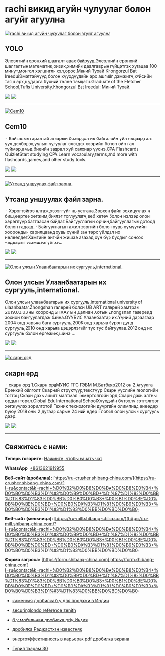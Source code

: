 # rachi викид агуйн чулуулаг болон агуйг агуулна

<a href="https://swt.shibang-china.com/?l=ru&img&k=rachi+%D0%B2%D0%B8%D0%BA%D0%B8%D0%B4+%D0%B0%D0%B3%D1%83%D0%B9%D0%BD+%D1%87%D1%83%D0%BB%D1%83%D1%83%D0%BB%D0%B0%D0%B3+%D0%B1%D0%BE%D0%BB%D0%BE%D0%BD+%D0%B0%D0%B3%D1%83%D0%B9%D0%B3+%D0%B0%D0%B3%D1%83%D1%83%D0%BB%D0%BD%D0%B0" target="_blank">![rachi викид агуйн чулуулаг болон агуйг агуулна](http://static.shibang-china.com/all-800x300/621.jpg)</a>

## YOLO
Элсэлтийн ерөнхий шалгалт авах байрууд.Элсэлтийн ерөнхий шалгалтын математик,физик,химийн даалгаврын гүйцэтгэх хугацаа 100 минут,монгол хэл,англи хэл,орос.Миний Тухай Khongorzul Bat IreeduiЭмэгтэйчүүд болон хүүхдүүдийн эрх ашгийг дэмжигч,хүйсийн тэгш эрх,шударга бүхний төлөө тэмцэгч.Graduate of the Fletcher School,Tufts University.Khongorzul Bat Ireedui: Миний Тухай.


<a href="https://whatsapp.shibangsoft.com/WhatsApp.php" target="_blank" title="WhatsApp">![](http://static.shibang-china.com/icon/whatsapp.png)</a> <a href="https://swt.shibang-china.com/?l=ru&icon&k=rachi+%D0%B2%D0%B8%D0%BA%D0%B8%D0%B4+%D0%B0%D0%B3%D1%83%D0%B9%D0%BD+%D1%87%D1%83%D0%BB%D1%83%D1%83%D0%BB%D0%B0%D0%B3+%D0%B1%D0%BE%D0%BB%D0%BE%D0%BD+%D0%B0%D0%B3%D1%83%D0%B9%D0%B3+%D0%B0%D0%B3%D1%83%D1%83%D0%BB%D0%BD%D0%B0" target="_blank">![](http://static.shibang-china.com/icon/chat-ru.png)</a>

---

<a href="https://swt.shibang-china.com/?l=ru&img&k=rachi+%D0%B2%D0%B8%D0%BA%D0%B8%D0%B4+%D0%B0%D0%B3%D1%83%D0%B9%D0%BD+%D1%87%D1%83%D0%BB%D1%83%D1%83%D0%BB%D0%B0%D0%B3+%D0%B1%D0%BE%D0%BB%D0%BE%D0%BD+%D0%B0%D0%B3%D1%83%D0%B9%D0%B3+%D0%B0%D0%B3%D1%83%D1%83%D0%BB%D0%BD%D0%B0" target="_blank">![Cem10](http://static.shibang-china.com/all-800x300/1384.jpg)</a>

## Cem10
&nbsp;&#0183;&#32;Байгалын гаралтай агаарын бохирдол нь байгалийн үйл явцаар,галт уул дэлбэрэх,уулын чулуулаг элэгдэх хээрийн болон ойн гал түймэр,амьд биеийн задрал хуй салхиар үүснэ.CPA Flashcards QuizletStart studying CPA.Learn vocabulary,terms,and more with flashcards,games,and other study tools.


<a href="https://whatsapp.shibangsoft.com/WhatsApp.php" target="_blank" title="WhatsApp">![](http://static.shibang-china.com/icon/whatsapp.png)</a> <a href="https://swt.shibang-china.com/?l=ru&icon&k=rachi+%D0%B2%D0%B8%D0%BA%D0%B8%D0%B4+%D0%B0%D0%B3%D1%83%D0%B9%D0%BD+%D1%87%D1%83%D0%BB%D1%83%D1%83%D0%BB%D0%B0%D0%B3+%D0%B1%D0%BE%D0%BB%D0%BE%D0%BD+%D0%B0%D0%B3%D1%83%D0%B9%D0%B3+%D0%B0%D0%B3%D1%83%D1%83%D0%BB%D0%BD%D0%B0" target="_blank">![](http://static.shibang-china.com/icon/chat-ru.png)</a>

---

<a href="https://swt.shibang-china.com/?l=ru&img&k=rachi+%D0%B2%D0%B8%D0%BA%D0%B8%D0%B4+%D0%B0%D0%B3%D1%83%D0%B9%D0%BD+%D1%87%D1%83%D0%BB%D1%83%D1%83%D0%BB%D0%B0%D0%B3+%D0%B1%D0%BE%D0%BB%D0%BE%D0%BD+%D0%B0%D0%B3%D1%83%D0%B9%D0%B3+%D0%B0%D0%B3%D1%83%D1%83%D0%BB%D0%BD%D0%B0" target="_blank">![Утсанд уншуулах файл зарна.](http://static.shibang-china.com/all-800x300/1064.jpg)</a>

## Утсанд уншуулах файл зарна.
&nbsp;&#0183;&#32;Хэрэгтэйгээ ялгаж,хэрэггүйг нь устгана.Зөвхөн файл зохицуулах ч биш,өөртөө хөгжим,бичлэг тоглуулагч,веб хөтөч болон нэлээд олон хэрэглүүр багтаасан байдаг.Байгууллагын орчин,байгууллагын дотоод болон гадаад.&nbsp;&#0183;&#32;Байгууллагын ажил хэргийн болон хувь хүмүүсийн хоорондын харилцаанд хувь хүний зан төрх үйлдэл их нөлөөлдөг.Хамгийн энгийн жишээ авахад xүн бүр бусдыг сонсох чадварыг эзэмшээгүйгээс.


<a href="https://whatsapp.shibangsoft.com/WhatsApp.php" target="_blank" title="WhatsApp">![](http://static.shibang-china.com/icon/whatsapp.png)</a> <a href="https://swt.shibang-china.com/?l=ru&icon&k=rachi+%D0%B2%D0%B8%D0%BA%D0%B8%D0%B4+%D0%B0%D0%B3%D1%83%D0%B9%D0%BD+%D1%87%D1%83%D0%BB%D1%83%D1%83%D0%BB%D0%B0%D0%B3+%D0%B1%D0%BE%D0%BB%D0%BE%D0%BD+%D0%B0%D0%B3%D1%83%D0%B9%D0%B3+%D0%B0%D0%B3%D1%83%D1%83%D0%BB%D0%BD%D0%B0" target="_blank">![](http://static.shibang-china.com/icon/chat-ru.png)</a>

---

<a href="https://swt.shibang-china.com/?l=ru&img&k=rachi+%D0%B2%D0%B8%D0%BA%D0%B8%D0%B4+%D0%B0%D0%B3%D1%83%D0%B9%D0%BD+%D1%87%D1%83%D0%BB%D1%83%D1%83%D0%BB%D0%B0%D0%B3+%D0%B1%D0%BE%D0%BB%D0%BE%D0%BD+%D0%B0%D0%B3%D1%83%D0%B9%D0%B3+%D0%B0%D0%B3%D1%83%D1%83%D0%BB%D0%BD%D0%B0" target="_blank">![Олон улсын Улаанбаатарын их сургууль,international.](http://static.shibang-china.com/all-800x300/979.jpg)</a>

## Олон улсын Улаанбаатарын их сургууль,international.
Олон улсын улаанбаатарын их сургууль,international university of ulaanbaatar.Zhongshan галерей болон UB ART галерей хамтран 2019.03.03.ны хооронд БНХАУ ын Далиан Хотын Zhongshan галерейд зохион байгуулагдаж байна.ОУУБИС Улаанбаатар их.Үүний дараагаар 2004 онд харьяа бага сургууль,2008 онд харьяа бүрэн дунд сургууль,2010 онд харьяа цэцэрлэгийг тус тус байгуулав.2012 онд их сургууль болон өргөжиж,шинэ …


<a href="https://whatsapp.shibangsoft.com/WhatsApp.php" target="_blank" title="WhatsApp">![](http://static.shibang-china.com/icon/whatsapp.png)</a> <a href="https://swt.shibang-china.com/?l=ru&icon&k=rachi+%D0%B2%D0%B8%D0%BA%D0%B8%D0%B4+%D0%B0%D0%B3%D1%83%D0%B9%D0%BD+%D1%87%D1%83%D0%BB%D1%83%D1%83%D0%BB%D0%B0%D0%B3+%D0%B1%D0%BE%D0%BB%D0%BE%D0%BD+%D0%B0%D0%B3%D1%83%D0%B9%D0%B3+%D0%B0%D0%B3%D1%83%D1%83%D0%BB%D0%BD%D0%B0" target="_blank">![](http://static.shibang-china.com/icon/chat-ru.png)</a>

---

<a href="https://swt.shibang-china.com/?l=ru&img&k=rachi+%D0%B2%D0%B8%D0%BA%D0%B8%D0%B4+%D0%B0%D0%B3%D1%83%D0%B9%D0%BD+%D1%87%D1%83%D0%BB%D1%83%D1%83%D0%BB%D0%B0%D0%B3+%D0%B1%D0%BE%D0%BB%D0%BE%D0%BD+%D0%B0%D0%B3%D1%83%D0%B9%D0%B3+%D0%B0%D0%B3%D1%83%D1%83%D0%BB%D0%BD%D0%B0" target="_blank">![скарн орд](http://static.shibang-china.com/all-800x300/217.jpg)</a>

## скарн орд
&nbsp;&#0183;&#32;скарн орд 1.Скарн ордМУИС ГГС ГЭБМ М.Батбаяр2012 он 2.Агуулга Ерөнхий ойлголт Скарний стрүктүүр,текстүүр Скарн үүслийн геологийн тогтоц Скарн дахь ашигт малтмал Төмөртолгойн орд Скарн дахь алтны ордын төрөл.Global Edu International SchoolХүүхдийн бүтээлч сэтгэлгээг хөгжүүлэх зорилготой Техник технологийн дүүргийн олимпиад өнөөдөр буюу 2018 оны 2 дугаар сарын 24 ний өдөр Глобал олон улсын сургууль дээр.


<a href="https://whatsapp.shibangsoft.com/WhatsApp.php" target="_blank" title="WhatsApp">![](http://static.shibang-china.com/icon/whatsapp.png)</a> <a href="https://swt.shibang-china.com/?l=ru&icon&k=rachi+%D0%B2%D0%B8%D0%BA%D0%B8%D0%B4+%D0%B0%D0%B3%D1%83%D0%B9%D0%BD+%D1%87%D1%83%D0%BB%D1%83%D1%83%D0%BB%D0%B0%D0%B3+%D0%B1%D0%BE%D0%BB%D0%BE%D0%BD+%D0%B0%D0%B3%D1%83%D0%B9%D0%B3+%D0%B0%D0%B3%D1%83%D1%83%D0%BB%D0%BD%D0%B0" target="_blank">![](http://static.shibang-china.com/icon/chat-ru.png)</a>

---
## Свяжитесь с нами:

**Теперь говорите:** [Нажмите, чтобы начать чат](https://swt.shibang-china.com?l=ru&contact&k=rachi+%D0%B2%D0%B8%D0%BA%D0%B8%D0%B4+%D0%B0%D0%B3%D1%83%D0%B9%D0%BD+%D1%87%D1%83%D0%BB%D1%83%D1%83%D0%BB%D0%B0%D0%B3+%D0%B1%D0%BE%D0%BB%D0%BE%D0%BD+%D0%B0%D0%B3%D1%83%D0%B9%D0%B3+%D0%B0%D0%B3%D1%83%D1%83%D0%BB%D0%BD%D0%B0)

**WhatsApp:**  [+8613621919955](https://whatsapp.shibangsoft.com/WhatsApp.php)

**Веб-сайт (дробилка):** [https://ru-crusher.shibang-china.com/](https://ru-crusher.shibang-china.com/?l=ru&contact&k=rachi+%D0%B2%D0%B8%D0%BA%D0%B8%D0%B4+%D0%B0%D0%B3%D1%83%D0%B9%D0%BD+%D1%87%D1%83%D0%BB%D1%83%D1%83%D0%BB%D0%B0%D0%B3+%D0%B1%D0%BE%D0%BB%D0%BE%D0%BD+%D0%B0%D0%B3%D1%83%D0%B9%D0%B3+%D0%B0%D0%B3%D1%83%D1%83%D0%BB%D0%BD%D0%B0)

**Веб-сайт (мельница):** [https://ru-mill.shibang-china.com/](https://ru-mill.shibang-china.com/?l=ru&contact&k=rachi+%D0%B2%D0%B8%D0%BA%D0%B8%D0%B4+%D0%B0%D0%B3%D1%83%D0%B9%D0%BD+%D1%87%D1%83%D0%BB%D1%83%D1%83%D0%BB%D0%B0%D0%B3+%D0%B1%D0%BE%D0%BB%D0%BE%D0%BD+%D0%B0%D0%B3%D1%83%D0%B9%D0%B3+%D0%B0%D0%B3%D1%83%D1%83%D0%BB%D0%BD%D0%B0)

**Форма запроса:** [https://form.shibang-china.com](https://form.shibang-china.com?l=ru&contact&k=rachi+%D0%B2%D0%B8%D0%BA%D0%B8%D0%B4+%D0%B0%D0%B3%D1%83%D0%B9%D0%BD+%D1%87%D1%83%D0%BB%D1%83%D1%83%D0%BB%D0%B0%D0%B3+%D0%B1%D0%BE%D0%BB%D0%BE%D0%BD+%D0%B0%D0%B3%D1%83%D0%B9%D0%B3+%D0%B0%D0%B3%D1%83%D1%83%D0%BB%D0%BD%D0%B0)

* [каменная дробилка б  у для продажи в Индии](../130/%D0%BA%D0%B0%D0%BC%D0%B5%D0%BD%D0%BD%D0%B0%D1%8F%20%D0%B4%D1%80%D0%BE%D0%B1%D0%B8%D0%BB%D0%BA%D0%B0%20%D0%B1%20%20%D1%83%20%D0%B4%D0%BB%D1%8F%20%D0%BF%D1%80%D0%BE%D0%B4%D0%B0%D0%B6%D0%B8%20%D0%B2%20%D0%98%D0%BD%D0%B4%D0%B8%D0%B8.md)

* [securinglondo reference zenith](../128/securinglondo%20reference%20zenith.md)

* [б  у мобильная дробилка priy Индия](../126/%D0%B1%20%20%D1%83%20%D0%BC%D0%BE%D0%B1%D0%B8%D0%BB%D1%8C%D0%BD%D0%B0%D1%8F%20%D0%B4%D1%80%D0%BE%D0%B1%D0%B8%D0%BB%D0%BA%D0%B0%20priy%20%D0%98%D0%BD%D0%B4%D0%B8%D1%8F.md)

* [дробилка Раджастхан известняк](../130/%D0%B4%D1%80%D0%BE%D0%B1%D0%B8%D0%BB%D0%BA%D0%B0%20%D0%A0%D0%B0%D0%B4%D0%B6%D0%B0%D1%81%D1%82%D1%85%D0%B0%D0%BD%20%D0%B8%D0%B7%D0%B2%D0%B5%D1%81%D1%82%D0%BD%D1%8F%D0%BA.md)

* [энергоэффективность в карьерах pdf дробилка экрана](../126/%D1%8D%D0%BD%D0%B5%D1%80%D0%B3%D0%BE%D1%8D%D1%84%D1%84%D0%B5%D0%BA%D1%82%D0%B8%D0%B2%D0%BD%D0%BE%D1%81%D1%82%D1%8C%20%D0%B2%20%D0%BA%D0%B0%D1%80%D1%8C%D0%B5%D1%80%D0%B0%D1%85%20pdf%20%D0%B4%D1%80%D0%BE%D0%B1%D0%B8%D0%BB%D0%BA%D0%B0%20%D1%8D%D0%BA%D1%80%D0%B0%D0%BD%D0%B0.md)

* [Гурил тээрэм 30](../129/%D0%93%D1%83%D1%80%D0%B8%D0%BB%20%D1%82%D1%8D%D1%8D%D1%80%D1%8D%D0%BC%2030.md)